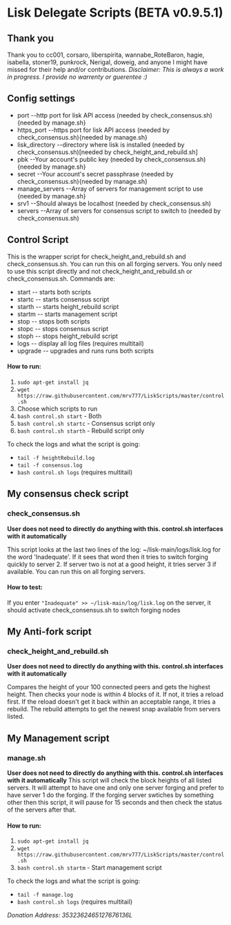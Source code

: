 # Lisk Delegate Scripts  (BETA v0.9.5.1)

## Thank you
Thank you to cc001, corsaro, liberspirita, wannabe_RoteBaron, hagie, isabella, stoner19, punkrock, Nerigal, doweig, and anyone I might have missed for their help and/or contributions.
*Disclaimer: This is always a work in progress.  I provide no warrenty or guerentee :)*

## Config settings
* port                --http port for lisk API access                       (needed by check_consensus.sh){needed by manage.sh}
* https_port          --https port for lisk API access                      (needed by check_consensus.sh){needed by manage.sh}
* lisk_directory      --directory where lisk is installed                   (needed by check_consensus.sh)[needed by check_height_and_rebuild.sh]
* pbk                 --Your account's public key                           (needed by check_consensus.sh){needed by manage.sh}
* secret              --Your account's secret passphrase                    (needed by check_consensus.sh){needed by manage.sh}
* manage_servers      --Array of servers for management script to use       {needed by manage.sh}
* srv1                --Should always be localhost                          (needed by check_consensus.sh)
* servers             --Array of servers for consensus script to switch to  (needed by check_consensus.sh)

## Control Script
This is the wrapper script for check_height_and_rebuild.sh and check_consensus.sh.  You can run this on all forging servers.  You only need to use this script directly and not check_height_and_rebuild.sh or check_consensus.sh.  Commands are:
* start             -- starts both scripts
* startc            -- starts consensus script
* starth            -- starts height_rebuild script
* startm            -- starts management script
* stop              -- stops both scripts
* stopc             -- stops consensus script
* stoph             -- stops height_rebuild script
* logs              -- display all log files (requires multitail)
* upgrade           -- upgrades and runs runs both scripts

#### How to run:

1. `sudo apt-get install jq`
2. `wget https://raw.githubusercontent.com/mrv777/LiskScripts/master/control.sh`
3. Choose which scripts to run
  1. `bash control.sh start` - Both
  2. `bash control.sh startc` - Consensus script only
  3. `bash control.sh starth` - Rebuild script only

To check the logs and what the script is going:

* `tail -f heightRebuild.log`
* `tail -f consensus.log`
* `bash control.sh logs` (requires multitail)

## My consensus check script

### check_consensus.sh
**User does not need to directly do anything with this.  control.sh interfaces with it automatically**

This script looks at the last two lines of the log: ~/lisk-main/logs/lisk.log for the word 'Inadequate'.  If it sees that word then it tries to switch forging quickly to server 2.  If server two is not at a good height, it tries server 3 if available.  You can run this on all forging servers.

#### How to test:
If you enter `"Inadequate" >> ~/lisk-main/log/lisk.log` on the server, it should activate check_consensus.sh to switch forging nodes

## My Anti-fork script

### check_height_and_rebuild.sh
**User does not need to directly do anything with this.  control.sh interfaces with it automatically**

Compares the height of your 100 connected peers and gets the highest height.  Then checks your node is within 4 blocks of it.  If not, it tries a reload first.  If the reload doesn't get it back within an acceptable range, it tries a rebuild.  The rebuild attempts to get the newest snap available from servers listed. 

## My Management script

### manage.sh
**User does not need to directly do anything with this.  control.sh interfaces with it automatically**
This script will check the block heights of all listed servers.  It will attempt to have one and only one server forging and prefer to have server 1 do the forging.  If the forging server swtiches by something other then this script, it will pause for 15 seconds and then check the status of the servers after that.

#### How to run:

1. `sudo apt-get install jq`
2. `wget https://raw.githubusercontent.com/mrv777/LiskScripts/master/control.sh`
3. `bash control.sh startm` - Start management script

To check the logs and what the script is going:

* `tail -f manage.log`
* `bash control.sh logs` (requires multitail)

*Donation Address: 3532362465127676136L*
